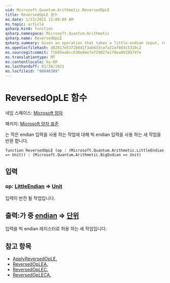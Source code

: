 ```yaml
---
uid: Microsoft.Quantum.Arithmetic.ReversedOpLE
title: ReversedOpLE 함수
ms.date: 1/23/2021 12:00:00 AM
ms.topic: article
qsharp.kind: function
qsharp.namespace: Microsoft.Quantum.Arithmetic
qsharp.name: ReversedOpLE
qsharp.summary: Given an operation that takes a little-endian input, returns a new operation that takes a big-endian input.
ms.openlocfilehash: d02817e5372b841f3ab633cafa22af603c5310c2
ms.sourcegitcommit: 71605ea9cc630e84e7ef29027e1f0ea06299747e
ms.translationtype: MT
ms.contentlocale: ko-KR
ms.lasthandoff: 01/26/2021
ms.locfileid: "98846389"
---
```

# <a name="reversedople-function"></a>ReversedOpLE 함수

네임 스페이스: [Microsoft 양자](xref:Microsoft.Quantum.Arithmetic)

패키지: [Microsoft 양자 표준](https://nuget.org/packages/Microsoft.Quantum.Standard)


는 작은 endian 입력을 사용 하는 작업에 대해 빅 endian 입력을 사용 하는 새 작업을 반환 합니다.

```qsharp
function ReversedOpLE (op : (Microsoft.Quantum.Arithmetic.LittleEndian => Unit)) : (Microsoft.Quantum.Arithmetic.BigEndian => Unit)
```


## <a name="input"></a>입력

### <a name="op--littleendian--unit"></a>op: [LittleEndian](xref:Microsoft.Quantum.Arithmetic.LittleEndian) => [Unit](xref:microsoft.quantum.lang-ref.unit) 

입력이 반전 될 작업입니다.



## <a name="output--bigendian--unit"></a>출력:가 중 [endian](xref:Microsoft.Quantum.Arithmetic.BigEndian) => [단위](xref:microsoft.quantum.lang-ref.unit) 

입력을 빅 endian 레지스터로 허용 하는 새 작업입니다.

## <a name="see-also"></a>참고 항목

- [ApplyReversedOpLE.](xref:Microsoft.Quantum.Arithmetic.ApplyReversedOpLE)
- [ReversedOpLEA.](xref:Microsoft.Quantum.Arithmetic.ReversedOpLEA)
- [ReversedOpLEC.](xref:Microsoft.Quantum.Arithmetic.ReversedOpLEC)
- [ReversedOpLECA.](xref:Microsoft.Quantum.Arithmetic.ReversedOpLECA)
